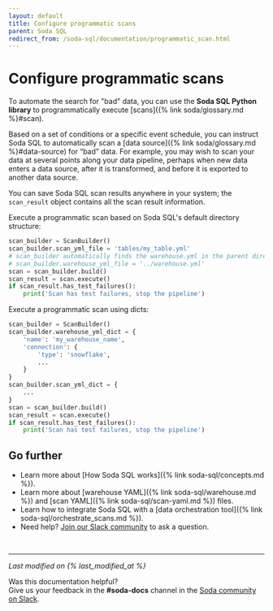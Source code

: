 ```yaml
---
layout: default
title: Configure programmatic scans
parent: Soda SQL
redirect_from: /soda-sql/documentation/programmatic_scan.html
---
```


# Configure programmatic scans

To automate the search for "bad" data, you can use the **Soda SQL Python library** to programmatically execute [scans]({% link soda/glossary.md %}#scan).

Based on a set of conditions or a specific event schedule, you can instruct Soda SQL to automatically scan a [data source]({% link soda/glossary.md %}#data-source) for “bad” data. For example, you may wish to scan your data at several points along your data pipeline, perhaps when new data enters a data source, after it is transformed, and before it is exported to another data source.

You can save Soda SQL scan results anywhere in your system; the `scan_result` object contains all the scan result information.

Execute a programmatic scan based on Soda SQL's default directory structure:

```python
scan_builder = ScanBuilder()
scan_builder.scan_yml_file = 'tables/my_table.yml'
# scan_builder automatically finds the warehouse.yml in the parent directory of the scan YAML file
# scan_builder.warehouse_yml_file = '../warehouse.yml'
scan = scan_builder.build()
scan_result = scan.execute()
if scan_result.has_test_failures():
    print('Scan has test failures, stop the pipeline')
```

Execute a programmatic scan using dicts:

```python
scan_builder = ScanBuilder()
scan_builder.warehouse_yml_dict = {
    'name': 'my_warehouse_name',
    'connection': {
        'type': 'snowflake',
        ...
    }
}
scan_builder.scan_yml_dict = {
    ...
}
scan = scan_builder.build()
scan_result = scan.execute()
if scan_result.has_test_failures():
    print('Scan has test failures, stop the pipeline')
```

## Go further

- Learn more about [How Soda SQL works]({% link soda-sql/concepts.md %}).
- Learn more about [warehouse YAML]({% link soda-sql/warehouse.md %}) and [scan YAML]({% link soda-sql/scan-yaml.md %}) files.
- Learn how to integrate Soda SQL with a [data orchestration tool]({% link soda-sql/orchestrate_scans.md %}).
- Need help? <a href="http://community.soda.io/slack" target="_blank">Join our Slack community</a> to ask a question.

<br />

---
*Last modified on {% last_modified_at %}*

Was this documentation helpful? <br /> Give us your feedback in the **#soda-docs** channel in the <a href="http://community.soda.io/slack" target="_blank"> Soda community on Slack</a>.